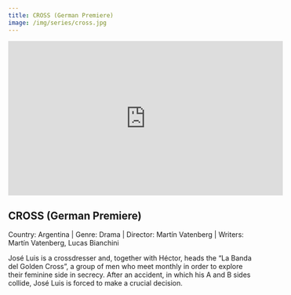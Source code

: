 ```yaml
---
title: CROSS (German Premiere)
image: /img/series/cross.jpg
---
```


<iframe width="560" height="315" src="https://www.youtube.com/embed/o4KKabMKoxE?list=PLGIP2SzAkWMZ1WVZsPMCRidr84tYvEKVQ" frameborder="0" allow="accelerometer; autoplay; encrypted-media; gyroscope; picture-in-picture" allowfullscreen></iframe>

## CROSS (German Premiere)

Country: Argentina | Genre: Drama | Director: Martín Vatenberg | Writers: Martín Vatenberg, Lucas Bianchini

José Luis is a crossdresser and, together with Héctor, heads the “La Banda del Golden Cross”, a group of men who meet monthly in order to explore their feminine side in secrecy. After an accident, in which his A and B sides collide, José Luis is forced to make a crucial decision.
